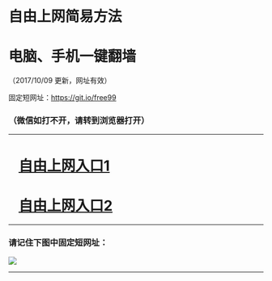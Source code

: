 ﻿# 自由上网简易方法

# 电脑、手机一键翻墙

（2017/10/09 更新，网址有效）

固定短网址：https://git.io/free99

### （微信如打不开，请转到浏览器打开）


***





# &nbsp;&nbsp; <a href="http://ft3177731762.fwq-tz-1001.info/fwqtz01.html?t=100900115286 " target="_blank">自由上网入口1</a>
# &nbsp;&nbsp; <a href="http://ft2338320533.fwq-tz-1002.info/fwqtz02.html?t=1009001277 " target="_blank">自由上网入口2</a>
***

### 请记住下图中固定短网址：

<img src="https://s3-us-west-2.amazonaws.com/fwq-1001/yjfq-20170905okok.png" /> 


***


